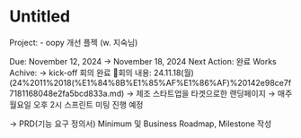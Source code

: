 # Untitled

Project: - oopy 개선 플젝 (w. 지숙님)




Due: November 12, 2024 → November 18, 2024
Next Action: 완료
Works Achive: → kick-off 회의 완료 🧾회의 내용: 24.11.18(월) (24%2011%2018(%E1%84%8B%E1%85%AF%E1%86%AF)%20142e98ce7f7181168048e2fa5bcd833a.md) 
→ 제조 스타트업을 타겟으로한 랜딩페이지
→ 매주 월요일 오후 2시 스프린트 미팅 진행 예정

→ PRD(기능 요구 정의서) Minimum 및
Business Roadmap, Milestone 작성